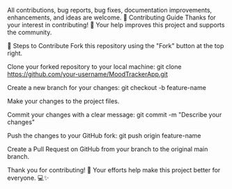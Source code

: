 All contributions, bug reports, bug fixes, documentation improvements, enhancements, and ideas are welcome. 🤝 Contributing Guide Thanks for your interest in contributing! 🎉 Your help improves this project and supports the community.

📝 Steps to Contribute Fork this repository using the "Fork" button at the top right.

Clone your forked repository to your local machine: git clone https://github.com/your-username/MoodTrackerApp.git

Create a new branch for your changes: git checkout -b feature-name

Make your changes to the project files.

Commit your changes with a clear message: git commit -m "Describe your changes"

Push the changes to your GitHub fork: git push origin feature-name

Create a Pull Request on GitHub from your branch to the original main branch.

Thank you for contributing! 🙌 Your efforts help make this project better for everyone. 💻✨
